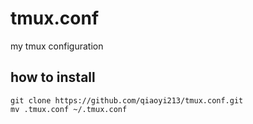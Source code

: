 # tmux.conf
my tmux configuration 

## how to install
```shell
git clone https://github.com/qiaoyi213/tmux.conf.git
mv .tmux.conf ~/.tmux.conf
```